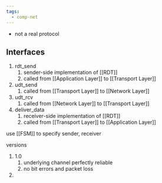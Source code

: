 ```yaml
---
tags:
  - comp-net
---
```

- not a real protocol

## Interfaces
1. rdt_send
	1. sender-side implementation of [[RDT]]
	2. called from [[Application Layer]] to [[Transport Layer]]
3. udt_send
	1. called from [[Transport Layer]] to [[Network Layer]]
4. udt_rcv
	1. called from  [[Network Layer]] to [[Transport Layer]]
5. deliver_data
	1. receiver-side implementation of [[RDT]]
	2. called from [[Transport Layer]] to [[Application Layer]]

use [[FSM]] to specify sender, receiver

versions
1. 1.0
	1. underlying channel perfectly reliable
	2. no bit errors and packet loss
2. 